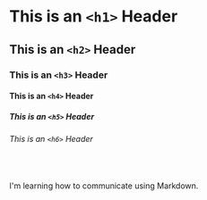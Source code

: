 # This is an `<h1>` Header
## This is an `<h2>` Header
### This is an `<h3>` Header
#### This is an `<h4>` Header
##### This is an `<h5>` Header
###### This is an `<h6>` Header  
<br>
<br>
I'm learning how to communicate using Markdown.
